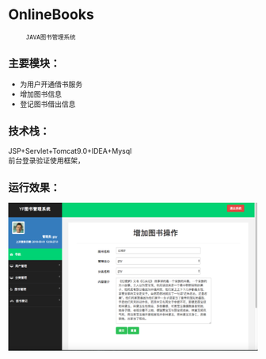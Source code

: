 # OnlineBooks
         JAVA图书管理系统  
## **主要模块**：

*  为用户开通借书服务
*  增加图书信息
*  登记图书借出信息  

## 技术栈：
JSP+Servlet+Tomcat9.0+IDEA+Mysql  
前台登录验证使用框架，


## 运行效果：  
![](./web/YF.png '运行效果')

